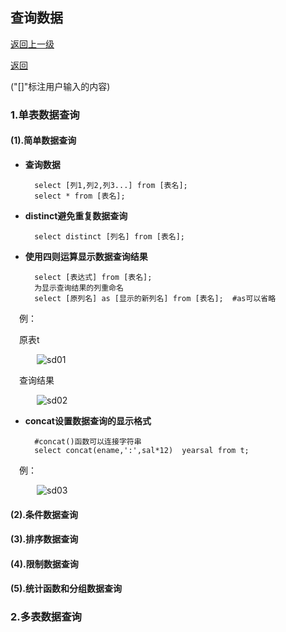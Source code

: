 ##  查询数据


[返回上一级](op.md)


[返回](README.md)


   ("[]"标注用户输入的内容)

### 1.单表数据查询


#### (1).简单数据查询

- **查询数据**

		select [列1,列2,列3...] from [表名];
		select * from [表名];

- **distinct避免重复数据查询**
		
		select distinct [列名] from [表名];


- **使用四则运算显示数据查询结果**
		
		select [表达式] from [表名];
		为显示查询结果的列重命名
		select [原列名] as [显示的新列名] from [表名];  #as可以省略


&emsp;例：

&emsp;原表t 



&emsp;&emsp;&emsp;![sd01]()


&emsp;查询结果


&emsp;&emsp;&emsp;![sd02]()

- **concat设置数据查询的显示格式**

		#concat()函数可以连接字符串
		select concat(ename,':',sal*12)  yearsal from t;

&emsp;例：

&emsp;&emsp;&emsp;![sd03]()



#### (2).条件数据查询
#### (3).排序数据查询
#### (4).限制数据查询
#### (5).统计函数和分组数据查询


### 2.多表数据查询